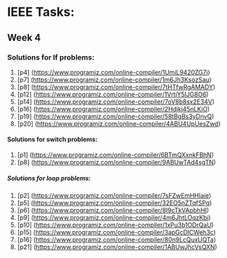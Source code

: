 # IEEE Tasks:
## Week 4

### Solutions for If problems:
1. [p4] (https://www.programiz.com/online-compiler/1UmiL9420ZG7i)
2. [p7] (https://www.programiz.com/online-compiler/1m6Jh3KsozSau)
3. [p8] (https://www.programiz.com/online-compiler/7tHTfwRgAMADY)
4. [p12] (https://www.programiz.com/online-compiler/1VrtiY5IJG8O6)
5. [p14] (https://www.programiz.com/online-compiler/7oV8b8sx2E34V)
6. [p16] (https://www.programiz.com/online-compiler/2Hdjkj45nLKiO)
7. [p19] (https://www.programiz.com/online-compiler/58tBgBs3yDnvQ)
8. [p20] (https://www.programiz.com/online-compiler/4ABU4UpUesZwd)

#### Solutions for switch problems:
1. [p1] (https://www.programiz.com/online-compiler/6BTmQXxnkFBhN)
2. [p8] (https://www.programiz.com/online-compiler/9ABUwTAd4sgTN)

##### Solutions for loop problems:
1. [p2] (https://www.programiz.com/online-compiler/7sFZwEmHHIaie)
2. [p5] (https://www.programiz.com/online-compiler/32EO5nZTqfSPq)
3. [p6] (https://www.programiz.com/online-compiler/8I9cTkVApbhHI)
4. [p9] (https://www.programiz.com/online-compiler/4m6JhtLOqzKbi)
5. [p10] (https://www.programiz.com/online-compiler/1xPu3b1ODrQaU)
6. [p15] (https://www.programiz.com/online-compiler/3apGcDICWeh3c)
7. [p16] (https://www.programiz.com/online-compiler/80n9LcQuxUQTa)
8. [p21] (https://www.programiz.com/online-compiler/1ABUwJhcVsQXN)







